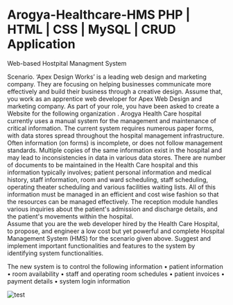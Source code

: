 # Arogya-Healthcare-HMS PHP | HTML | CSS | MySQL | CRUD Application
Web-based Hostpital Managment System

Scenario.
‘Apex Design Works’ is a leading  web design and marketing company. They are focusing on helping businesses communicate more effectively and build their business through a creative design. Assume that, you work as an apprentice web developer for Apex Web Design and marketing company. As part of your role, you have been asked to create a Website for the following organization .
Arogya Health Care hospital currently uses a manual system for the management and maintenance of critical information. The current system requires numerous paper forms, with data stores spread throughout the hospital management infrastructure. Often information (on forms) is incomplete, or does not follow management standards. Multiple copies of the same information exist in the hospital and may lead to inconsistencies in data in various data stores. There are number of documents to be maintained in the Health Care hospital and this information typically involves; patient personal information and medical history, staff information, room and ward scheduling, staff scheduling, operating theater scheduling and various facilities waiting lists. All of this information must be managed in an efficient and cost wise fashion so that the resources can be managed effectively. The reception module handles various inquiries about the patient's admission and discharge details, and the patient's movements within the hospital.  
Assume that you are the web developer hired by the Health Care Hospital, to propose, and engineer a low cost but yet powerful and complete Hospital Management System (HMS) for the scenario given above. Suggest and implement important functionalities and features to the system by identifying system functionalities.  
 
The new system is to control the following information 
•	patient information 
•	room availability 
•	staff and operating room schedules 
•	patient invoices 
•	payment details 
•	system login information

<img scr="https://external-content.duckduckgo.com/iu/?u=https%3A%2F%2Ftse1.mm.bing.net%2Fth%3Fid%3DOIP.oevbolwSrvjJQcDSNFdOYAHaEo%26pid%3DApi&f=1&ipt=a8f323077b43380993f625f70d81bdd654fcf9137476e81bed36c262ae81d193&ipo=images" alt="test">

